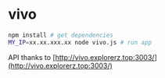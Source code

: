 # vivo
```bash
npm install # get dependencies
MY_IP=xx.xx.xxx.xx node vivo.js # run app
```
API thanks to [http://vivo.explorerz.top:3003/](http://vivo.explorerz.top:3003/)
